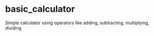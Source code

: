 # basic_calculator
Simple calculator using operators like adding, subtracting, multiplying, dividing
